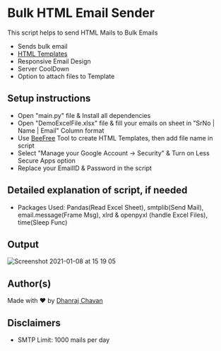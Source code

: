 # Bulk HTML Email Sender

This script helps to send HTML Mails to Bulk Emails

- Sends bulk email
- [HTML Templates](https://beefree.io)
- Responsive Email Design
- Server CoolDown
- Option to attach files to Template

## Setup instructions

- Open "main.py" file & Install all dependencies
- Open "DemoExcelFile.xlsx" file & fill your emails on sheet in "SrNo | Name | Email" Column format
- Use [BeeFree]() Tool to create HTML Templates, then add file name in script
- Select "Manage your Google Account -> Security" & Turn on Less Secure Apps option
- Replace your EmailID & Password in the script


## Detailed explanation of script, if needed
- Packages Used: Pandas(Read Excel Sheet), smtplib(Send Mail), email.message(Frame Msg), xlrd & openpyxl (handle Excel Files), time(Sleep Func)

## Output
![Screenshot 2021-01-08 at 15 19 05](https://user-images.githubusercontent.com/39642060/104002162-ad6e6600-51c6-11eb-9662-7adccff6a292.png)

## Author(s)
Made with ❤️ by [Dhanraj Chavan](https://github.com/dhanrajdc7)

## Disclaimers
- SMTP Limit: 1000 mails per day

